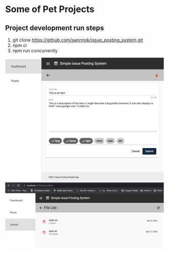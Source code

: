 <h1>Some of Pet Projects</h1>

## Project development run steps
1. git clone https://github.com/sannnok/issue_posting_system.git
2. npm ci
3. npm run concurrently

![App Screenshot 1](./src/assets/App1.jpg)
![App Screenshot 2](./src/assets/App2.jpg)
